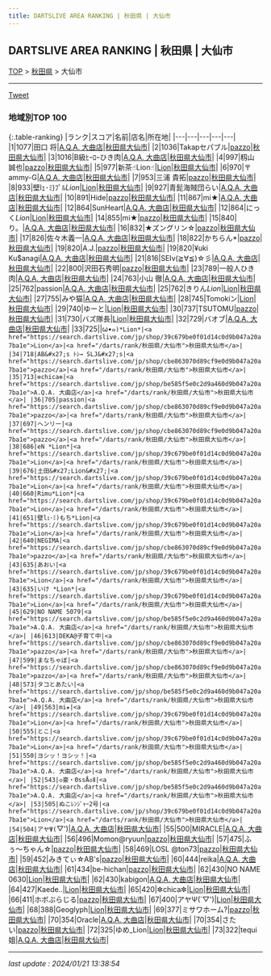 ```yaml
---
title: DARTSLIVE AREA RANKING | 秋田県 | 大仙市
---
```

## DARTSLIVE AREA RANKING | 秋田県 | 大仙市

[TOP](/darts/rank/) > [秋田県](/darts/rank/秋田県/) > 大仙市

___

<a href="https://twitter.com/share?ref_src=twsrc%5Etfw" data-text="DARTSLIVE AREA RANKING | 秋田県大仙市" class="twitter-share-button" data-via="DARTSLIVE" data-hashtags="DARTSLIVE" data-related="DARTSLIVE" data-show-count="false">Tweet</a>

### 地域別TOP 100

{:.table-ranking}
|ランク|スコア|名前|店名|所在地|
|---|---|---|---|---|
|1|1077|田口 将|<a href="https://search.dartslive.com/jp/shop/be585f5e0c2d9a460d9b047a20a7ba1e">A.Q.A. 大曲店</a>|<a href="/darts/rank/秋田県/大仙市">秋田県大仙市</a>|
|2|1036|Takapセパブル|<a href="https://search.dartslive.com/jp/shop/cbe863070d89cf9e0d9b047a20a7ba1e">pazzo</a>|<a href="/darts/rank/秋田県/大仙市">秋田県大仙市</a>|
|3|1016|B級ﾋｰﾛｰひき肉|<a href="https://search.dartslive.com/jp/shop/be585f5e0c2d9a460d9b047a20a7ba1e">A.Q.A. 大曲店</a>|<a href="/darts/rank/秋田県/大仙市">秋田県大仙市</a>|
|4|997|籾山 誠也|<a href="https://search.dartslive.com/jp/shop/cbe863070d89cf9e0d9b047a20a7ba1e">pazzo</a>|<a href="/darts/rank/秋田県/大仙市">秋田県大仙市</a>|
|5|977|新茶☝︎Lion☝︎|<a href="https://search.dartslive.com/jp/shop/39c679be0f01d14c0d9b047a20a7ba1e">Lion</a>|<a href="/darts/rank/秋田県/大仙市">秋田県大仙市</a>|
|6|970|〒ammy-G|<a href="https://search.dartslive.com/jp/shop/be585f5e0c2d9a460d9b047a20a7ba1e">A.Q.A. 大曲店</a>|<a href="/darts/rank/秋田県/大仙市">秋田県大仙市</a>|
|7|953|三浦 貴拓|<a href="https://search.dartslive.com/jp/shop/cbe863070d89cf9e0d9b047a20a7ba1e">pazzo</a>|<a href="/darts/rank/秋田県/大仙市">秋田県大仙市</a>|
|8|933|壁lｪ･ﾐ)ﾌﾟﾙ*Lion*|<a href="https://search.dartslive.com/jp/shop/39c679be0f01d14c0d9b047a20a7ba1e">Lion</a>|<a href="/darts/rank/秋田県/大仙市">秋田県大仙市</a>|
|9|927|青髭海賊団らい|<a href="https://search.dartslive.com/jp/shop/be585f5e0c2d9a460d9b047a20a7ba1e">A.Q.A. 大曲店</a>|<a href="/darts/rank/秋田県/大仙市">秋田県大仙市</a>|
|10|891|Hide|<a href="https://search.dartslive.com/jp/shop/cbe863070d89cf9e0d9b047a20a7ba1e">pazzo</a>|<a href="/darts/rank/秋田県/大仙市">秋田県大仙市</a>|
|11|867|mi★|<a href="https://search.dartslive.com/jp/shop/be585f5e0c2d9a460d9b047a20a7ba1e">A.Q.A. 大曲店</a>|<a href="/darts/rank/秋田県/大仙市">秋田県大仙市</a>|
|12|864|SunHeart|<a href="https://search.dartslive.com/jp/shop/be585f5e0c2d9a460d9b047a20a7ba1e">A.Q.A. 大曲店</a>|<a href="/darts/rank/秋田県/大仙市">秋田県大仙市</a>|
|12|864|にっく*Lion*|<a href="https://search.dartslive.com/jp/shop/39c679be0f01d14c0d9b047a20a7ba1e">Lion</a>|<a href="/darts/rank/秋田県/大仙市">秋田県大仙市</a>|
|14|855|mi★|<a href="https://search.dartslive.com/jp/shop/cbe863070d89cf9e0d9b047a20a7ba1e">pazzo</a>|<a href="/darts/rank/秋田県/大仙市">秋田県大仙市</a>|
|15|840|り。|<a href="https://search.dartslive.com/jp/shop/be585f5e0c2d9a460d9b047a20a7ba1e">A.Q.A. 大曲店</a>|<a href="/darts/rank/秋田県/大仙市">秋田県大仙市</a>|
|16|832|★ズングリン☆|<a href="https://search.dartslive.com/jp/shop/cbe863070d89cf9e0d9b047a20a7ba1e">pazzo</a>|<a href="/darts/rank/秋田県/大仙市">秋田県大仙市</a>|
|17|826|佐々木義一|<a href="https://search.dartslive.com/jp/shop/be585f5e0c2d9a460d9b047a20a7ba1e">A.Q.A. 大曲店</a>|<a href="/darts/rank/秋田県/大仙市">秋田県大仙市</a>|
|18|822|かちらん*|<a href="https://search.dartslive.com/jp/shop/cbe863070d89cf9e0d9b047a20a7ba1e">pazzo</a>|<a href="/darts/rank/秋田県/大仙市">秋田県大仙市</a>|
|19|820|A.J.|<a href="https://search.dartslive.com/jp/shop/cbe863070d89cf9e0d9b047a20a7ba1e">pazzo</a>|<a href="/darts/rank/秋田県/大仙市">秋田県大仙市</a>|
|19|820|¥uki Ku$anagi|<a href="https://search.dartslive.com/jp/shop/be585f5e0c2d9a460d9b047a20a7ba1e">A.Q.A. 大曲店</a>|<a href="/darts/rank/秋田県/大仙市">秋田県大仙市</a>|
|21|816|SEIv(≧∀≦)☆彡|<a href="https://search.dartslive.com/jp/shop/be585f5e0c2d9a460d9b047a20a7ba1e">A.Q.A. 大曲店</a>|<a href="/darts/rank/秋田県/大仙市">秋田県大仙市</a>|
|22|800|沢田石秀明|<a href="https://search.dartslive.com/jp/shop/cbe863070d89cf9e0d9b047a20a7ba1e">pazzo</a>|<a href="/darts/rank/秋田県/大仙市">秋田県大仙市</a>|
|23|789|一般人ひき肉|<a href="https://search.dartslive.com/jp/shop/be585f5e0c2d9a460d9b047a20a7ba1e">A.Q.A. 大曲店</a>|<a href="/darts/rank/秋田県/大仙市">秋田県大仙市</a>|
|24|763|小山 徹|<a href="https://search.dartslive.com/jp/shop/be585f5e0c2d9a460d9b047a20a7ba1e">A.Q.A. 大曲店</a>|<a href="/darts/rank/秋田県/大仙市">秋田県大仙市</a>|
|25|762|passion|<a href="https://search.dartslive.com/jp/shop/be585f5e0c2d9a460d9b047a20a7ba1e">A.Q.A. 大曲店</a>|<a href="/darts/rank/秋田県/大仙市">秋田県大仙市</a>|
|25|762|きりん*Lion*|<a href="https://search.dartslive.com/jp/shop/39c679be0f01d14c0d9b047a20a7ba1e">Lion</a>|<a href="/darts/rank/秋田県/大仙市">秋田県大仙市</a>|
|27|755|みや猫|<a href="https://search.dartslive.com/jp/shop/be585f5e0c2d9a460d9b047a20a7ba1e">A.Q.A. 大曲店</a>|<a href="/darts/rank/秋田県/大仙市">秋田県大仙市</a>|
|28|745|Tomokiン|<a href="https://search.dartslive.com/jp/shop/39c679be0f01d14c0d9b047a20a7ba1e">Lion</a>|<a href="/darts/rank/秋田県/大仙市">秋田県大仙市</a>|
|29|740|ゆーと|<a href="https://search.dartslive.com/jp/shop/39c679be0f01d14c0d9b047a20a7ba1e">Lion</a>|<a href="/darts/rank/秋田県/大仙市">秋田県大仙市</a>|
|30|737|TSUTOMU|<a href="https://search.dartslive.com/jp/shop/cbe863070d89cf9e0d9b047a20a7ba1e">pazzo</a>|<a href="/darts/rank/秋田県/大仙市">秋田県大仙市</a>|
|31|730|バズ隊長|<a href="https://search.dartslive.com/jp/shop/39c679be0f01d14c0d9b047a20a7ba1e">Lion</a>|<a href="/darts/rank/秋田県/大仙市">秋田県大仙市</a>|
|32|729|バオブ|<a href="https://search.dartslive.com/jp/shop/be585f5e0c2d9a460d9b047a20a7ba1e">A.Q.A. 大曲店</a>|<a href="/darts/rank/秋田県/大仙市">秋田県大仙市</a>|
|33|725|&#124;ω•๑`)*Lion*|<a href="https://search.dartslive.com/jp/shop/39c679be0f01d14c0d9b047a20a7ba1e">Lion</a>|<a href="/darts/rank/秋田県/大仙市">秋田県大仙市</a>|
|34|718|AB&#x27;s ﾄｼ→ SLJ&#x27;s|<a href="https://search.dartslive.com/jp/shop/cbe863070d89cf9e0d9b047a20a7ba1e">pazzo</a>|<a href="/darts/rank/秋田県/大仙市">秋田県大仙市</a>|
|35|713|✼chica✼|<a href="https://search.dartslive.com/jp/shop/be585f5e0c2d9a460d9b047a20a7ba1e">A.Q.A. 大曲店</a>|<a href="/darts/rank/秋田県/大仙市">秋田県大仙市</a>|
|36|705|passion|<a href="https://search.dartslive.com/jp/shop/cbe863070d89cf9e0d9b047a20a7ba1e">pazzo</a>|<a href="/darts/rank/秋田県/大仙市">秋田県大仙市</a>|
|37|697|ヘンリー|<a href="https://search.dartslive.com/jp/shop/cbe863070d89cf9e0d9b047a20a7ba1e">pazzo</a>|<a href="/darts/rank/秋田県/大仙市">秋田県大仙市</a>|
|38|686|eN *Lion*|<a href="https://search.dartslive.com/jp/shop/39c679be0f01d14c0d9b047a20a7ba1e">Lion</a>|<a href="/darts/rank/秋田県/大仙市">秋田県大仙市</a>|
|39|676|土田&#x27;Lion&#x27;|<a href="https://search.dartslive.com/jp/shop/39c679be0f01d14c0d9b047a20a7ba1e">Lion</a>|<a href="/darts/rank/秋田県/大仙市">秋田県大仙市</a>|
|40|660|Rimu*Lion*|<a href="https://search.dartslive.com/jp/shop/39c679be0f01d14c0d9b047a20a7ba1e">Lion</a>|<a href="/darts/rank/秋田県/大仙市">秋田県大仙市</a>|
|41|651|壁lｪ･ﾐ)もち*Lion|<a href="https://search.dartslive.com/jp/shop/39c679be0f01d14c0d9b047a20a7ba1e">Lion</a>|<a href="/darts/rank/秋田県/大仙市">秋田県大仙市</a>|
|42|640|NEGIMA|<a href="https://search.dartslive.com/jp/shop/cbe863070d89cf9e0d9b047a20a7ba1e">pazzo</a>|<a href="/darts/rank/秋田県/大仙市">秋田県大仙市</a>|
|43|635|あおい|<a href="https://search.dartslive.com/jp/shop/39c679be0f01d14c0d9b047a20a7ba1e">Lion</a>|<a href="/darts/rank/秋田県/大仙市">秋田県大仙市</a>|
|43|635|いけ *Lion*|<a href="https://search.dartslive.com/jp/shop/39c679be0f01d14c0d9b047a20a7ba1e">Lion</a>|<a href="/darts/rank/秋田県/大仙市">秋田県大仙市</a>|
|45|629|NO NAME 5079|<a href="https://search.dartslive.com/jp/shop/be585f5e0c2d9a460d9b047a20a7ba1e">A.Q.A. 大曲店</a>|<a href="/darts/rank/秋田県/大仙市">秋田県大仙市</a>|
|46|613|DEKA@子育て中|<a href="https://search.dartslive.com/jp/shop/cbe863070d89cf9e0d9b047a20a7ba1e">pazzo</a>|<a href="/darts/rank/秋田県/大仙市">秋田県大仙市</a>|
|47|599|まなちゃぼ|<a href="https://search.dartslive.com/jp/shop/cbe863070d89cf9e0d9b047a20a7ba1e">pazzo</a>|<a href="/darts/rank/秋田県/大仙市">秋田県大仙市</a>|
|48|573|タコとあたい|<a href="https://search.dartslive.com/jp/shop/be585f5e0c2d9a460d9b047a20a7ba1e">A.Q.A. 大曲店</a>|<a href="/darts/rank/秋田県/大仙市">秋田県大仙市</a>|
|49|563|mi★|<a href="https://search.dartslive.com/jp/shop/39c679be0f01d14c0d9b047a20a7ba1e">Lion</a>|<a href="/darts/rank/秋田県/大仙市">秋田県大仙市</a>|
|50|555|とこ|<a href="https://search.dartslive.com/jp/shop/39c679be0f01d14c0d9b047a20a7ba1e">Lion</a>|<a href="/darts/rank/秋田県/大仙市">秋田県大仙市</a>|
|51|550|ヨシッ！ヨシッ！|<a href="https://search.dartslive.com/jp/shop/be585f5e0c2d9a460d9b047a20a7ba1e">A.Q.A. 大曲店</a>|<a href="/darts/rank/秋田県/大仙市">秋田県大仙市</a>|
|52|543|◇豪・ΘssÅ◇Ⅱ|<a href="https://search.dartslive.com/jp/shop/be585f5e0c2d9a460d9b047a20a7ba1e">A.Q.A. 大曲店</a>|<a href="/darts/rank/秋田県/大仙市">秋田県大仙市</a>|
|53|505|ぬこﾚﾝｼﾞｬｰ2号|<a href="https://search.dartslive.com/jp/shop/39c679be0f01d14c0d9b047a20a7ba1e">Lion</a>|<a href="/darts/rank/秋田県/大仙市">秋田県大仙市</a>|
|54|504|アヤΨ(`▽&#x27;)|<a href="https://search.dartslive.com/jp/shop/be585f5e0c2d9a460d9b047a20a7ba1e">A.Q.A. 大曲店</a>|<a href="/darts/rank/秋田県/大仙市">秋田県大仙市</a>|
|55|500|MIRACLE|<a href="https://search.dartslive.com/jp/shop/be585f5e0c2d9a460d9b047a20a7ba1e">A.Q.A. 大曲店</a>|<a href="/darts/rank/秋田県/大仙市">秋田県大仙市</a>|
|56|496|Momon@ryuun|<a href="https://search.dartslive.com/jp/shop/cbe863070d89cf9e0d9b047a20a7ba1e">pazzo</a>|<a href="/darts/rank/秋田県/大仙市">秋田県大仙市</a>|
|57|475|ふぅ〜ちゃん☆|<a href="https://search.dartslive.com/jp/shop/cbe863070d89cf9e0d9b047a20a7ba1e">pazzo</a>|<a href="/darts/rank/秋田県/大仙市">秋田県大仙市</a>|
|58|469|LOSL @ton73|<a href="https://search.dartslive.com/jp/shop/cbe863070d89cf9e0d9b047a20a7ba1e">pazzo</a>|<a href="/darts/rank/秋田県/大仙市">秋田県大仙市</a>|
|59|452|みきてぃ☆AB&#x27;s|<a href="https://search.dartslive.com/jp/shop/cbe863070d89cf9e0d9b047a20a7ba1e">pazzo</a>|<a href="/darts/rank/秋田県/大仙市">秋田県大仙市</a>|
|60|444|reika|<a href="https://search.dartslive.com/jp/shop/be585f5e0c2d9a460d9b047a20a7ba1e">A.Q.A. 大曲店</a>|<a href="/darts/rank/秋田県/大仙市">秋田県大仙市</a>|
|61|434|be-hichan|<a href="https://search.dartslive.com/jp/shop/cbe863070d89cf9e0d9b047a20a7ba1e">pazzo</a>|<a href="/darts/rank/秋田県/大仙市">秋田県大仙市</a>|
|62|430|NO NAME 0630|<a href="https://search.dartslive.com/jp/shop/39c679be0f01d14c0d9b047a20a7ba1e">Lion</a>|<a href="/darts/rank/秋田県/大仙市">秋田県大仙市</a>|
|62|430|kabigon|<a href="https://search.dartslive.com/jp/shop/be585f5e0c2d9a460d9b047a20a7ba1e">A.Q.A. 大曲店</a>|<a href="/darts/rank/秋田県/大仙市">秋田県大仙市</a>|
|64|427|Kaede..|<a href="https://search.dartslive.com/jp/shop/39c679be0f01d14c0d9b047a20a7ba1e">Lion</a>|<a href="/darts/rank/秋田県/大仙市">秋田県大仙市</a>|
|65|420|✼chica✼|<a href="https://search.dartslive.com/jp/shop/39c679be0f01d14c0d9b047a20a7ba1e">Lion</a>|<a href="/darts/rank/秋田県/大仙市">秋田県大仙市</a>|
|66|411|ホボぶらじる|<a href="https://search.dartslive.com/jp/shop/cbe863070d89cf9e0d9b047a20a7ba1e">pazzo</a>|<a href="/darts/rank/秋田県/大仙市">秋田県大仙市</a>|
|67|400|アヤΨ(`▽&#x27;)|<a href="https://search.dartslive.com/jp/shop/39c679be0f01d14c0d9b047a20a7ba1e">Lion</a>|<a href="/darts/rank/秋田県/大仙市">秋田県大仙市</a>|
|68|388|Geoglyph|<a href="https://search.dartslive.com/jp/shop/39c679be0f01d14c0d9b047a20a7ba1e">Lion</a>|<a href="/darts/rank/秋田県/大仙市">秋田県大仙市</a>|
|69|377|ミサワホーム?|<a href="https://search.dartslive.com/jp/shop/cbe863070d89cf9e0d9b047a20a7ba1e">pazzo</a>|<a href="/darts/rank/秋田県/大仙市">秋田県大仙市</a>|
|70|354|Oracle|<a href="https://search.dartslive.com/jp/shop/be585f5e0c2d9a460d9b047a20a7ba1e">A.Q.A. 大曲店</a>|<a href="/darts/rank/秋田県/大仙市">秋田県大仙市</a>|
|70|354|さたい|<a href="https://search.dartslive.com/jp/shop/cbe863070d89cf9e0d9b047a20a7ba1e">pazzo</a>|<a href="/darts/rank/秋田県/大仙市">秋田県大仙市</a>|
|72|325|ゆめ_Lion|<a href="https://search.dartslive.com/jp/shop/39c679be0f01d14c0d9b047a20a7ba1e">Lion</a>|<a href="/darts/rank/秋田県/大仙市">秋田県大仙市</a>|
|73|322|tequi姐|<a href="https://search.dartslive.com/jp/shop/be585f5e0c2d9a460d9b047a20a7ba1e">A.Q.A. 大曲店</a>|<a href="/darts/rank/秋田県/大仙市">秋田県大仙市</a>|



___

_last update : 2024/01/21 13:38:54_


<script src="https://cdnjs.cloudflare.com/ajax/libs/jquery/3.6.1/jquery.min.js" integrity="sha512-aVKKRRi/Q/YV+4mjoKBsE4x3H+BkegoM/em46NNlCqNTmUYADjBbeNefNxYV7giUp0VxICtqdrbqU7iVaeZNXA==" crossorigin="anonymous" referrerpolicy="no-referrer"></script>
<script src="https://cdnjs.cloudflare.com/ajax/libs/jquery.tablesorter/2.31.3/js/jquery.tablesorter.min.js" integrity="sha512-qzgd5cYSZcosqpzpn7zF2ZId8f/8CHmFKZ8j7mU4OUXTNRd5g+ZHBPsgKEwoqxCtdQvExE5LprwwPAgoicguNg==" crossorigin="anonymous" referrerpolicy="no-referrer"></script>
<link rel="stylesheet" href="https://cdnjs.cloudflare.com/ajax/libs/jquery.tablesorter/2.31.3/css/theme.default.min.css" integrity="sha512-wghhOJkjQX0Lh3NSWvNKeZ0ZpNn+SPVXX1Qyc9OCaogADktxrBiBdKGDoqVUOyhStvMBmJQ8ZdMHiR3wuEq8+w==" crossorigin="anonymous" referrerpolicy="no-referrer" />
<script>
$(function() {
    $(".table-ranking").tablesorter({sortList:[[0, 0]]});
});
</script>

<script async src="https://platform.twitter.com/widgets.js" charset="utf-8"></script>